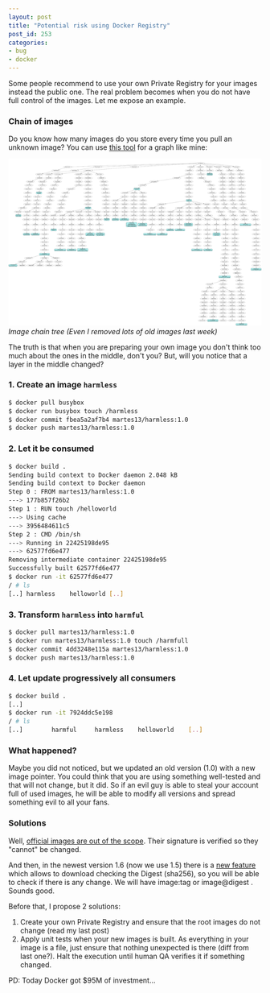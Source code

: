```yaml
---
layout: post
title: "Potential risk using Docker Registry"
post_id: 253
categories: 
- bug
- docker
---
```


Some people recommend to use your own Private Registry for your images instead the public one. The real problem becomes when you do not have full control of the images. Let me expose an example.

### Chain of images

Do you know how many images do you store every time you pull an unknown image? You can use [this tool](https://github.com/CenturyLinkLabs/docker-image-graph) for a graph like mine:

[![Images chain tree](/images/2015/04/docker_images2.png)](/images/2015/04/docker_images2.png) *Image chain tree (Even I removed lots of old images last week)*

The truth is that when you are preparing your own image you don't think too much about the ones in the middle, don't you? But, will you notice that a layer in the middle changed?

### 1. Create an image `harmless`

```bash
$ docker pull busybox
$ docker run busybox touch /harmless
$ docker commit fbea5a2af7b4 martes13/harmless:1.0
$ docker push martes13/harmless:1.0
```

### 2. Let it be consumed

```bash
$ docker build .
Sending build context to Docker daemon 2.048 kB
Sending build context to Docker daemon
Step 0 : FROM martes13/harmless:1.0
---> 177b857f26b2
Step 1 : RUN touch /helloworld
---> Using cache
---> 3956484611c5
Step 2 : CMD /bin/sh
---> Running in 22425198de95
---> 62577fd6e477
Removing intermediate container 22425198de95
Successfully built 62577fd6e477
$ docker run -it 62577fd6e477
/ # ls
[..] harmless    helloworld [..]
```

### 3. Transform `harmless` into `harmful`

```bash
$ docker pull martes13/harmless:1.0
$ docker run martes13/harmless:1.0 touch /harmfull
$ docker commit 4dd3248e115a martes13/harmless:1.0
$ docker push martes13/harmless:1.0
```

### 4. Let update progressively all consumers

```bash
$ docker build .
[..]
$ docker run -it 7924ddc5e198
/ # ls
[..]        harmful     harmless    helloworld    [..]
```

### What happened?

Maybe you did not noticed, but we updated an old version (1.0) with a new image pointer. You could think that you are using something well-tested and that will not change, but it did. So if an evil guy is able to steal your account full of used images, he will be able to modify all versions and spread something evil to all your fans.

### Solutions

Well, [official images are out of the scope](https://blog.docker.com/tag/digital-signature/). Their signature is verified so they "cannot" be changed.

And then, in the newest version 1.6 (now we use 1.5) there is a [new feature](https://github.com/docker/docker/pull/11109) which allows to download checking the Digest (sha256), so you will be able to check if there is any change. We will have image:tag or image@digest . Sounds good.

Before that, I propose 2 solutions:

1. Create your own Private Registry and ensure that the root images do not change (read my last post)
2. Apply unit tests when your new images is built. As everything in your image is a file, just ensure that nothing unexpected is there (diff from last one?). Halt the execution until human QA verifies it if something changed.

PD: Today Docker got $95M of investment...
